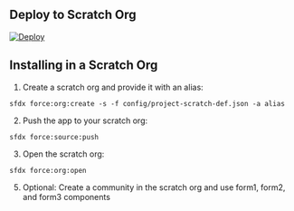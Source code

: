 ## Deploy to Scratch Org

[![Deploy](https://deploy-to-sfdx.com/dist/assets/images/DeployToSFDX.svg)](https://deploy-to-sfdx.com)

## Installing in a Scratch Org


1. Create a scratch org and provide it with an alias:

```
sfdx force:org:create -s -f config/project-scratch-def.json -a alias
```

2. Push the app to your scratch org:

```
sfdx force:source:push
```

3. Open the scratch org:

```
sfdx force:org:open
```

5. Optional: Create a community in the scratch org and use form1, form2, and form3 components
